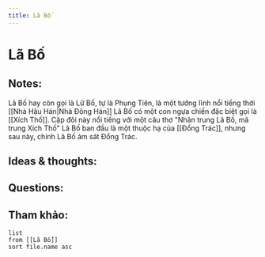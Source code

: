 ```yaml
---
title: Lã Bố
---
```

# Lã Bố

## Notes:
Lã Bố hay còn gọi là Lữ Bố, tự là Phụng Tiên, là một tướng lĩnh nổi tiếng thời [[Nhà Hậu Hán|Nhà Đông Hán]]
Lã Bố có một con ngựa chiến đặc biệt gọi là [[Xích Thố]]. Cặp đôi này nổi tiếng với một câu thơ "Nhân trung Lã Bố, mã trung Xích Thố"
Lã Bố ban đầu là một thuộc hạ của [[Đổng Trác]], nhưng sau này, chính Lã Bố ám sát Đổng Trác.


## Ideas & thoughts:

## Questions:


## Tham khảo:
```dataview
list
from [[Lã Bố]]
sort file.name asc
```